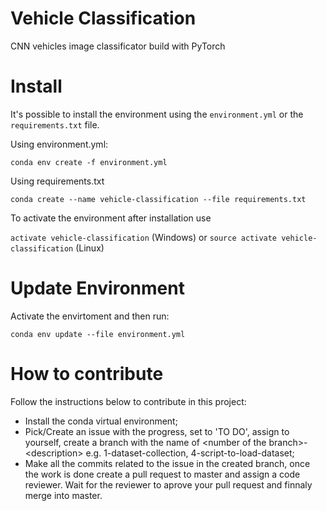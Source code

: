 # Vehicle Classification
CNN vehicles image classificator build with PyTorch

# Install

It's possible to install the environment using the `environment.yml` or the `requirements.txt` file.

Using environment.yml:

`conda env create -f environment.yml`

Using requirements.txt

`conda create --name vehicle-classification --file requirements.txt`

To activate the environment after installation use

`activate vehicle-classification` (Windows) or `source activate vehicle-classification` (Linux)

# Update Environment

Activate the envirtoment and then run:

`conda env update --file environment.yml`


# How to contribute
Follow the instructions below to contribute in this project:
- Install the conda virtual environment;
- Pick/Create an issue with the progress, set to 'TO DO', assign to yourself, create a branch with the name of \<number of the branch\>-\<description\> e.g. 1-dataset-collection, 4-script-to-load-dataset;
- Make all the commits related to the issue in the created branch, once the work is done create a pull request to master and assign a code reviewer. Wait for the reviewer to aprove your pull request and finnaly merge into master. 
